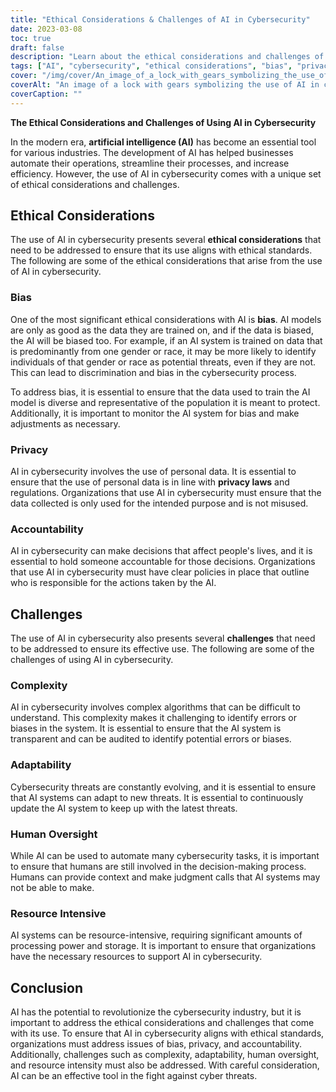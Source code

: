 ```yaml
---
title: "Ethical Considerations & Challenges of AI in Cybersecurity"
date: 2023-03-08
toc: true
draft: false
description: "Learn about the ethical considerations and challenges of using AI in cybersecurity and how they can be addressed for effective use."
tags: ["AI", "cybersecurity", "ethical considerations", "bias", "privacy", "accountability", "complexity", "adaptability", "human oversight", "resource intensity", "data privacy", "machine learning", "threat intelligence", "data protection", "technology", "automation", "cyber threats", "information security", "regulatory compliance", "digital transformation"]
cover: "/img/cover/An_image_of_a_lock_with_gears_symbolizing_the_use_of_AI.png"
coverAlt: "An image of a lock with gears symbolizing the use of AI in cybersecurity, while a human hand is holding a key to illustrate human oversight."
coverCaption: ""
---
```

**The Ethical Considerations and Challenges of Using AI in Cybersecurity**

In the modern era, **artificial intelligence (AI)** has become an essential tool for various industries. The development of AI has helped businesses automate their operations, streamline their processes, and increase efficiency. However, the use of AI in cybersecurity comes with a unique set of ethical considerations and challenges.

## Ethical Considerations

The use of AI in cybersecurity presents several **ethical considerations** that need to be addressed to ensure that its use aligns with ethical standards. The following are some of the ethical considerations that arise from the use of AI in cybersecurity.

### Bias

One of the most significant ethical considerations with AI is **bias**. AI models are only as good as the data they are trained on, and if the data is biased, the AI will be biased too. For example, if an AI system is trained on data that is predominantly from one gender or race, it may be more likely to identify individuals of that gender or race as potential threats, even if they are not. This can lead to discrimination and bias in the cybersecurity process.

To address bias, it is essential to ensure that the data used to train the AI model is diverse and representative of the population it is meant to protect. Additionally, it is important to monitor the AI system for bias and make adjustments as necessary.

### Privacy

AI in cybersecurity involves the use of personal data. It is essential to ensure that the use of personal data is in line with **privacy laws** and regulations. Organizations that use AI in cybersecurity must ensure that the data collected is only used for the intended purpose and is not misused.

### Accountability

AI in cybersecurity can make decisions that affect people's lives, and it is essential to hold someone accountable for those decisions. Organizations that use AI in cybersecurity must have clear policies in place that outline who is responsible for the actions taken by the AI.

## Challenges

The use of AI in cybersecurity also presents several **challenges** that need to be addressed to ensure its effective use. The following are some of the challenges of using AI in cybersecurity.

### Complexity

AI in cybersecurity involves complex algorithms that can be difficult to understand. This complexity makes it challenging to identify errors or biases in the system. It is essential to ensure that the AI system is transparent and can be audited to identify potential errors or biases.

### Adaptability

Cybersecurity threats are constantly evolving, and it is essential to ensure that AI systems can adapt to new threats. It is essential to continuously update the AI system to keep up with the latest threats.

### Human Oversight

While AI can be used to automate many cybersecurity tasks, it is important to ensure that humans are still involved in the decision-making process. Humans can provide context and make judgment calls that AI systems may not be able to make.

### Resource Intensive

AI systems can be resource-intensive, requiring significant amounts of processing power and storage. It is important to ensure that organizations have the necessary resources to support AI in cybersecurity.

## Conclusion

AI has the potential to revolutionize the cybersecurity industry, but it is important to address the ethical considerations and challenges that come with its use. To ensure that AI in cybersecurity aligns with ethical standards, organizations must address issues of bias, privacy, and accountability. Additionally, challenges such as complexity, adaptability, human oversight, and resource intensity must also be addressed. With careful consideration, AI can be an effective tool in the fight against cyber threats.